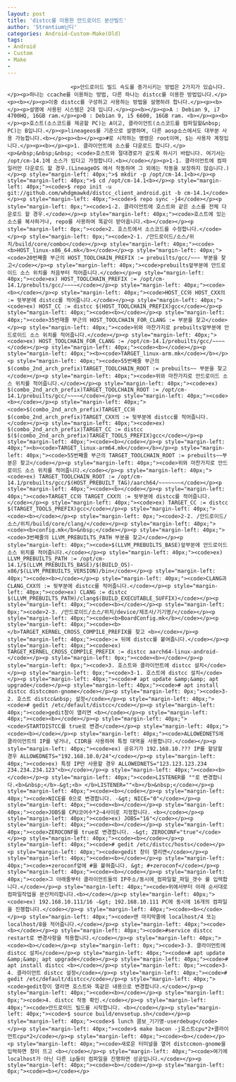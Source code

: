 ```yaml
---
layout: post
title: 'distcc를 이용한 안드로이드 분산빌드'
author: 'Strontium닌디'
categories: Android-Custom-Make(Old)
tags:
- Android
- Custom
- Make
-
---
```



<script> location.href='https://cafe.naver.com/develoid/688094' ; </script>


















						<p>안드로이드 빌드 속도를 증가시키는 방법은 2가지가 있습니다.</p><p>하나는 ccache를 이용하는 방법, 다른 하나는 distcc를 이용한 방법입니다.</p><p><b></p><p>이중 distcc를 구성하고 사용하는 방법을 설명하려 합니다.</p><p><b></p><p>설명에 사용된 시스템은 2대 입니다.</p><p><b></p><p>A :​ Debian 9, i7 4700HQ, 16GB ram.</p><p>B : Debian 9, i5 6600, 16GB ram. <b></p><p><b></p><p>호스트(소스코드를 제공할 PC)는 A이고, 클라이언트(소스코드를 컴파일할&nbsp; PC)는 B입니다.</p><p>lineageos를 기준으로 설명하며, 다른 aosp소스에서도 대부분 사용 가능합니다.<b></p><p><b></p><p>#로 시작하는 명령은 root이며, $는 사용자 계정입니다.</p><p><b></p><p>1. 클라이언트에 소스를 다운로드 합니다.</p><p>&nbsp;&nbsp;&nbsp; <code>호스트와 절대경로가 같도록 하시기 바랍니다. 여기서는 /opt/cm-14.1에 소스가 있다고 가정합니다.<b></code></p><p>1-1. 클라이언트에 컴파일러만 다운로드 할 경우.(LineageOS 에서 작동하며 그 외에는 작동을 보장하지 않습니다.)</p><p style="margin-left: 40px;">$ mkdir -p /opt/cm-14.1<b></p><p style="margin-left: 40px;">$ cd /opt/cm-14.1<b></p><p style="margin-left: 40px;"><code>$ repo init -u git://github.com/whdgmawkd/distcc_client_android.git -b cm-14.1</code></p><p style="margin-left: 40px;"><code>$ repo sync -j4</code></p><p style="margin-left: 0px;"><code>1-2. 클라이언트에 호스트와 같은 소스를 전체 다운로드 할 경우.</code></p><p style="margin-left: 40px;"><code>호스트에 있는 소스를 복사하거나, repo를 사용하여 똑같이 받아옵니다.<b></code></p><p style="margin-left: 0px;"><code>2. 호스트에서 소스코드를 수정합니다.</code></p><p style="margin-left: 0px;"><code>2-1. /안드로이드/소스/위치/build/core/combo</code></p><p style="margin-left: 40px;"><code><b>HOST_linux-x86_64.mk</b></code></p><p style="margin-left: 40px;"><code>20번째줄 부근의 HOST_TOOLCHAIN_PREFIX := prebuilts/gcc/~~~ 부분을 찾고</code></p><p style="margin-left: 40px;"><code>prebuilts앞부분에 안드로이드 소스 위치를 처음부터 적어줍니다.</code></p><p style="margin-left: 40px;"><code>ex) HOST_TOOLCHAIN_PREFIX := /opt/cm-14.1/prebults/gcc/~~~~</code></p><p style="margin-left: 40px;"><code><b></code></p><p style="margin-left: 40px;"><code>HOST_CC와 HOST_CXX의 := 뒷부분에 distcc를 적어줍니다.</code></p><p style="margin-left: 40px;"><code>ex) HOST_CC := distcc $(HOST_TOOLCHAIN_PREFIX)gcc</code></p><p style="margin-left: 40px;"><code><b></code></p><p style="margin-left: 40px;"><code>35번재줄 부근의 HOST_TOOLCHAIN_FOR_CLANG := 부분을 찾고</code></p><p style="margin-left: 40px;"><code>위와 마찬가지로 prebuilts앞부분에 안드로이드 소스 위치를 적어줍니다.</code></p><p style="margin-left: 40px;"><code>ex) HOST_TOOLCHAIN_FOR_CLANG := /opt/cm-14.1/prebuilts/gcc/~~~~</code></p><p style="margin-left: 40px;"><code><b></code></p><p style="margin-left: 40px;"><b><code>TARGET_linux-arm.mk</code></b></p><p style="margin-left: 40px;"><code>55번째줄 부근의 $(combo_2nd_arch_prefix)TARGET_TOOLCHAIN_ROOT := prebuilts~~ 부분을 찾고</code></p><p style="margin-left: 40px;"><code>위와 마찬가지로 안드로이드 소스 위치를 적어줍니다.</code></p><p style="margin-left: 40px;"><code>ex) $(combo_2nd_arch_prefix)TARGET_TOOLCHAIN_ROOT := /opt/cm-14.1/prebuilts/gcc/~~~~</code></p><p style="margin-left: 40px;"><code><b></code></p><p style="margin-left: 40px;"><code>$(combo_2nd_arch_prefix)TARGET_CC와 $(combo_2nd_arch_prefix)TARGET_CXX의 := 뒷부분에 distcc를 적어줍니다.</code></p><p style="margin-left: 40px;"><code>ex) $(combo_2nd_arch_prefix)TARGET_CC := distcc $($(combo_2nd_arch_prefix)TARGET_TOOLS_PREFIX)gcc</code></p><p style="margin-left: 40px;"><code><b></code></p><p style="margin-left: 40px;"><b><code>TARGET_linux-arm64.mk</code></b></p><p style="margin-left: 40px;"><code>55번째줄 부근의 TARGET_TOOLCHAIN_ROOT := prebuilts~~부분은 찾고</code></p><p style="margin-left: 40px;"><code>위와 마찬가지로 안드로이드 소스 위치를 적어줍니다.</code></p><p style="margin-left: 40px;"><code>ex) TARGET_TOOLCHAIN_ROOT := /opt/cm-14.1/prebuilts/gcc/$(HOST_PREBUILT_TAG)/aarch64/~~~~~~~</code></p><p style="margin-left: 40px;"><code><b></code></p><p style="margin-left: 40px;"><code>TARGET_CC와 TARGET_CXX의 := 뒷부분에 distcc를 적어줍니다.</code></p><p style="margin-left: 40px;"><code>ex) TARGET_CC := distcc $(TARGET_TOOLS_PREFIX)gcc</code></p><p style="margin-left: 40px;"><code><b></code></p><p style="margin-left: 0px;"><code>2-2. /안드로이드/소스/위치/build/core/clang/</code></p><p style="margin-left: 40px;"><code><b>config.mk</b>&nbsp;</code></p><p style="margin-left: 40px;"><code>3번째줄의 LLVM_PREBUILTS_PATH 부분을 찾고</code></p><p style="margin-left: 40px;"><code>$(LLVM_PREBUILTS_BASE)앞부분에 안드로이드 소스 위치를 적어줍니다.</code></p><p style="margin-left: 40px;"><code>ex) LLVM_PREBUILTS_PATH := /opt/cm-14.1/$(LLVM_PREBUILTS_BASE)/$(BUILD_OS)-x86/$(LLVM_PREBUILTS_VERSION)/bin</code></p><p style="margin-left: 40px;"><code><b></code></p><p style="margin-left: 40px;"><code>CLANG과 CLANG_CXX의 := 뒷부분에 distcc를 적어줍니다.</code></p><p style="margin-left: 40px;"><code>ex) CLANG := distcc $(LLVM_PREBUILTS_PATH)/clang$(BUILD_EXECUTABLE_SUFFIX)</code></p><p style="margin-left: 40px;"><code><b></code></p><p style="margin-left: 0px;"><code>2-3. /안드로이드/소스/위치/device/제조사/기기명/</code></p><p style="margin-left: 40px;"><code><b>BoardConfig.mk</b></code></p><p style="margin-left: 40px;"><code><b>​</b>TARGET_KERNEL_CROSS_COMPILE_PREFIX를 찾고 <b></code></p><p style="margin-left: 40px;"><code>:= 뒤에 distcc를 붙여줍니다.</code></p><p style="margin-left: 40px;"><code>ex) TARGET_KERNEL_CROSS_COMPILE_PREFIX := distcc aarch64-linux-android-</code></p><p style="margin-left: 0px;"><code><b></code></p><p style="margin-left: 0px;"><code>3. 호스트와 클라이언트에 distcc 설치</code></p><p style="margin-left: 0px;"><code>3-1. 호스트에 distcc 설치</code></p><p style="margin-left: 40px;"><code># apt update &amp;&amp; apt upgrade</code></p><p style="margin-left: 40px;"><code># apt install distcc distccmon-gnome</code></p><p style="margin-left: 0px;"><code>3-2. 호스트 distcc&nbsp; 설정</code></p><p style="margin-left: 40px;"><code># gedit /etc/default/distcc</code></p><p style="margin-left: 40px;"><code>gedit창이 열리면 <b></code></p><p style="margin-left: 40px;"><code><b></code></p><p style="margin-left: 40px;"><code>STARTDISTCC를 true로 변경</code></p><p style="margin-left: 40px;"><code><b></code></p><p style="margin-left: 40px;"><code>ALLOWEDNETS에 클라이언트의 IP를 넣거나, CIDR을 사용하여 특정 대역을 사용합니다.</code></p><p style="margin-left: 40px;"><code>ex) 공유기가 192.168.10.??? IP를 할당할 경우 ALLOWEDNETS="192.168.10.0/24"</code></p><p style="margin-left: 40px;"><code>ex) 특정 IP만 사용할 경우 ALLOWEDNETS="123.123.123.234 234.234.234.123"<b></code></p><p style="margin-left: 40px;"><code><b></code></p><p style="margin-left: 40px;"><code>LISTENER를 ""로 변경합니다.<b>&nbsp;</b>​-&gt;<b> </b>LISTENER=""<b>​</b>&nbsp;</code></p><p style="margin-left: 40px;"><code><b></code></p><p style="margin-left: 40px;"><code>NICE를 0으로 변경합니다. -&gt; NICE="0"</code></p><p style="margin-left: 40px;"><code><b></code></p><p style="margin-left: 40px;"><code>JOBS를 CPU코어수*2~4사이로 지정합니다. <b></code></p><p style="margin-left: 40px;"><code>ex) JOBS="16"</code></p><p style="margin-left: 40px;"><code><b></code></p><p style="margin-left: 40px;"><code>ZEROCONF를 true로 변경합니다. -&gt; ZEROCONF="true"</code></p><p style="margin-left: 40px;"><code><b></code></p><p style="margin-left: 40px;"><code># gedit /etc/distcc/hosts</code></p><p style="margin-left: 40px;"><code>gedit 창이 열리면</code></p><p style="margin-left: 40px;"><code><b></code></p><p style="margin-left: 40px;"><code>+zeroconf앞에 #을 붙혀줍니다. &gt; #+zeroconf</code></p><p style="margin-left: 40px;"><code><b></code></p><p style="margin-left: 40px;"><code>그 아래줄부터 클라이언트들의 IP주소/동시에_컴파일할_파일_갯수 를 입력합니다.</code></p><p style="margin-left: 40px;"><code>위에서부터 아래 순서대로 컴파일작업을 분산처리합니다.<b></code></p><p style="margin-left: 40px;"><code>ex) 192.168.10.111/16 -&gt; 192.168.10.111 PC에 동시에 16개의 컴파일을 진행합니다.</code></p><p style="margin-left: 40px;"><code><b></code></p><p style="margin-left: 40px;"><code>맨 마지막줄에 localhost/4 또는 localhost/8을 적어줍니다.</code></p><p style="margin-left: 40px;"><code><b></code></p><p style="margin-left: 40px;"><code>#service distcc restart로 변경사항을 적용합니다.</code></p><p style="margin-left: 40px;"><code><b></code></p><p style="margin-left: 0px;"><code>3-3. 클라이언트에 distcc 설치</code></p><p style="margin-left: 40px;"><code># apt update &amp;&amp; apt upgrade</code></p><p style="margin-left: 40px;"><code># apt install distcc <b></code></p><p style="margin-left: 0px;"><code>3-4. 클라이언트 distcc 설정</code></p><p style="margin-left: 40px;"><code># gedit /etc/default/distcc</code></p><p style="margin-left: 40px;"><code>gedit창이 열리면 호스트와 똑같은 내용으로 변경합니다.</code></p><p style="margin-left: 40px;"><code><b></code></p><p style="margin-left: 0px;"><code>4. distcc 작동 확인.</code></p><p style="margin-left: 40px;"><code>안드로이드 빌드를 시작합니다. <b></code></p><p style="margin-left: 40px;"><code>$ source build/envsetup.sh</code></p><p style="margin-left: 40px;"><code>$ lunch 콤보_기기명-userdebug</code></p><p style="margin-left: 40px;"><code>$ make bacon -j호스트cpu*2+클라이언트cpu*2</code></p><p style="margin-left: 40px;"><code><b></code></p><p style="margin-left: 40px;"><code>새로운 터미널을 열어 distccmon-gnome을 입력하면 창이 뜨고 <b></code></p><p style="margin-left: 40px;"><code>여기에 localhost가 아닌 다른 ip들이 컴파일을 진행하면 성공입니다.</code></p><p style="margin-left: 40px;"><code><b></code></p><p style="margin-left: 0px;"><code><b></code></p>
